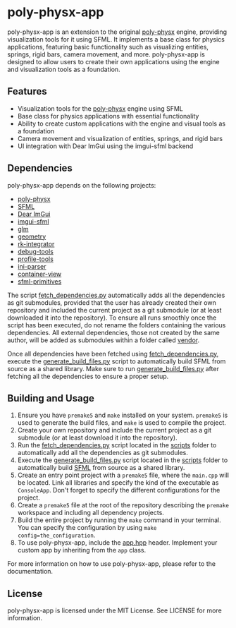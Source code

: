 # poly-physx-app

poly-physx-app is an extension to the original [poly-physx](https://github.com/ismawno/poly-physx) engine, providing visualization tools for it using SFML. It implements a base class for physics applications, featuring basic functionality such as visualizing entities, springs, rigid bars, camera movement, and more. poly-physx-app is designed to allow users to create their own applications using the engine and visualization tools as a foundation.

## Features

- Visualization tools for the [poly-physx](https://github.com/ismawno/poly-physx) engine using SFML
- Base class for physics applications with essential functionality
- Ability to create custom applications with the engine and visual tools as a foundation
- Camera movement and visualization of entities, springs, and rigid bars
- UI integration with Dear ImGui using the imgui-sfml backend

## Dependencies

poly-physx-app depends on the following projects:

- [poly-physx](https://github.com/ismawno/poly-physx)
- [SFML](https://github.com/ismawno/SFML)
- [Dear ImGui](https://github.com/ismawno/imgui)
- [imgui-sfml](https://github.com/ismawno/imgui-sfml)
- [glm](https://github.com/g-truc/glm)
- [geometry](https://github.com/ismawno/geometry)
- [rk-integrator](https://github.com/ismawno/rk-integrator)
- [debug-tools](https://github.com/ismawno/debug-tools)
- [profile-tools](https://github.com/ismawno/profile-tools)
- [ini-parser](https://github.com/ismawno/ini-parser)
- [container-view](https://github.com/ismawno/container-view)
- [sfml-primitives](https://github.com/ismawno/sfml-primitives)

The script [fetch_dependencies.py](https://github.com/ismawno/poly-physx-app/scripts/fetch_dependencies.py) automatically adds all the dependencies as git submodules, provided that the user has already created their own repository and included the current project as a git submodule (or at least downloaded it into the repository). To ensure all runs smoothly once the script has been executed, do not rename the folders containing the various dependencies. All external dependencies, those not created by the same author, will be added as submodules within a folder called [vendor](https://github.com/ismawno/poly-physx-app/vendor).

Once all dependencies have been fetched using [fetch_dependencies.py](https://github.com/ismawno/poly-physx-app/scripts/fetch_dependencies.py), execute the [generate_build_files.py](https://github.com/ismawno/poly-physx-app/scripts/generate_build_files.py) script to automatically build SFML from source as a shared library. Make sure to run [generate_build_files.py](https://github.com/ismawno/poly-physx-app/scripts/generate_build_files.py) after fetching all the dependencies to ensure a proper setup.


## Building and Usage

1. Ensure you have `premake5` and `make` installed on your system. `premake5` is used to generate the build files, and `make` is used to compile the project.
2. Create your own repository and include the current project as a git submodule (or at least download it into the repository).
3. Run the [fetch_dependencies.py](https://github.com/ismawno/poly-physx-app/scripts/fetch_dependencies.py) script located in the [scripts](https://github.com/ismawno/poly-physx-app/scripts) folder to automatically add all the dependencies as git submodules.
4. Execute the [generate_build_files.py](https://github.com/ismawno/poly-physx-app/scripts/generate_build_files.py) script located in the [scripts](https://github.com/ismawno/poly-physx-app/scripts) folder to automatically build [SFML](https://github.com/ismawno/SFML) from source as a shared library.
5. Create an entry point project with a `premake5` file, where the `main.cpp` will be located. Link all libraries and specify the kind of the executable as `ConsoleApp`. Don't forget to specify the different configurations for the project.
6. Create a `premake5` file at the root of the repository describing the `premake` workspace and including all dependency projects.
7. Build the entire project by running the `make` command in your terminal. You can specify the configuration by using `make config=the_configuration`.
8. To use poly-physx-app, include the [app.hpp](https://github.com/ismawno/poly-physx-app/include/ppx/app.hpp) header. Implement your custom app by inheriting from the `app` class.

For more information on how to use poly-physx-app, please refer to the documentation.

## License

poly-physx-app is licensed under the MIT License. See LICENSE for more information.
